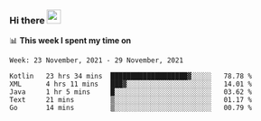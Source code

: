 ### Hi there <a href="https://www.gautamkrishnar.com/"><img src="https://media.giphy.com/media/hvRJCLFzcasrR4ia7z/giphy.gif" width="25px"></a>

📊 **This week I spent my time on**

<!--START_SECTION:waka-->
```text
Week: 23 November, 2021 - 29 November, 2021

Kotlin   23 hrs 34 mins  ███████████████████▓░░░░░   78.78 % 
XML      4 hrs 11 mins   ███▓░░░░░░░░░░░░░░░░░░░░░   14.01 % 
Java     1 hr 5 mins     █░░░░░░░░░░░░░░░░░░░░░░░░   03.62 % 
Text     21 mins         ▒░░░░░░░░░░░░░░░░░░░░░░░░   01.17 % 
Go       14 mins         ▒░░░░░░░░░░░░░░░░░░░░░░░░   00.79 % 
```
<!--END_SECTION:waka-->
